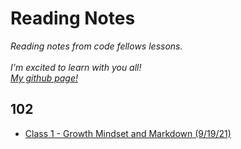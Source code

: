 # Reading Notes

*Reading notes from code fellows lessons.*
</br>
</br>*I'm excited to learn with you all!*
</br>*[My github page!](https://github.com/sp00nes)*

## 102
- [Class 1 - Growth Mindset and Markdown (9/19/21)](102/class-01.md)
